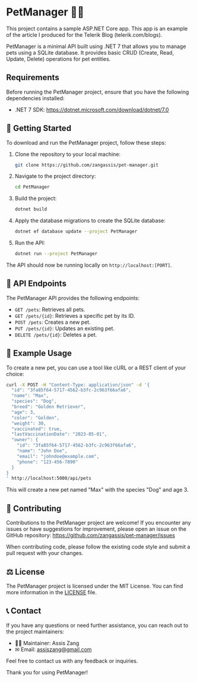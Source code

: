 # PetManager 🐶🐱

This project contains a sample ASP.NET Core app. This app is an example of the article I produced for the Telerik Blog (telerik.com/blogs).

PetManager is a minimal API built using .NET 7 that allows you to manage pets using a SQLite database.
It provides basic CRUD (Create, Read, Update, Delete) operations for pet entities.

## Requirements

Before running the PetManager project, ensure that you have the following dependencies installed:

- .NET 7 SDK: https://dotnet.microsoft.com/download/dotnet/7.0

## 🥏 Getting Started

To download and run the PetManager project, follow these steps:

1. Clone the repository to your local machine:

   ```bash
   git clone https://github.com/zangassis/pet-manager.git
   ```

2. Navigate to the project directory:

   ```bash
   cd PetManager
   ```

3. Build the project:

   ```bash
   dotnet build
   ```

4. Apply the database migrations to create the SQLite database:

   ```bash
   dotnet ef database update --project PetManager
   ```

5. Run the API:

   ```bash
   dotnet run --project PetManager
   ```

The API should now be running locally on `http://localhost:[PORT]`.

## 🧩 API Endpoints

The PetManager API provides the following endpoints:

- `GET /pets`: Retrieves all pets.
- `GET /pets/{id}`: Retrieves a specific pet by its ID.
- `POST /pets`: Creates a new pet.
- `PUT /pets/{id}`: Updates an existing pet.
- `DELETE /pets/{id}`: Deletes a pet.

## 🐶 Example Usage

To create a new pet, you can use a tool like cURL or a REST client of your choice:

```bash
curl -X POST -H "Content-Type: application/json" -d '{
  "id": "3fa85f64-5717-4562-b3fc-2c963f66afa6",
  "name": "Max",
  "species": "Dog",
  "breed": "Golden Retriever",
  "age": 3,
  "color": "Golden",
  "weight": 30,
  "vaccinated": true,
  "lastVaccinationDate": "2023-05-01",
  "owner": {
    "id": "3fa85f64-5717-4562-b3fc-2c963f66afa6",
    "name": "John Doe",
    "email": "johndoe@example.com",
    "phone": "123-456-7890"
  }
}
' http://localhost:5000/api/pets
```

This will create a new pet named "Max" with the species "Dog" and age 3.

## 🌟 Contributing

Contributions to the PetManager project are welcome! If you encounter any issues or have suggestions for improvement, please open an issue on the GitHub repository: https://github.com/zangassis/pet-manager/issues

When contributing code, please follow the existing code style and submit a pull request with your changes.

## ⚖ License

The PetManager project is licensed under the MIT License. You can find more information in the [LICENSE](https://github.com/zangassis/pet-manager/blob/main/LICENSE) file.

## 📞 Contact

If you have any questions or need further assistance, you can reach out to the project maintainers:

- 👨‍💻 Maintainer: Assis Zang
- ✉ Email: assiszang@gmail.com

Feel free to contact us with any feedback or inquiries.

Thank you for using PetManager!
